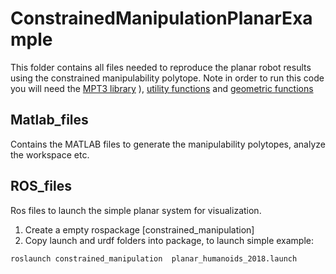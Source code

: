 # ConstrainedManipulationPlanarExample
This folder contains all files needed to reproduce the planar robot results using the constrained
manipulability polytope. Note in order to run this code you will need the [MPT3 library](https://www.mpt3.org/) ), [utility functions](https://github.com/philip-long/MATLAB/tree/master/UtilityFunctions) and [geometric functions](https://github.com/philip-long/MATLAB/tree/master/GeometricFunctions)  


## Matlab_files
Contains the MATLAB files to generate the manipulability polytopes, analyze the workspace etc.

## ROS_files
Ros files to launch the simple planar system for visualization.

  1. Create a empty rospackage [constrained_manipulation]
  2. Copy launch and urdf folders into package, to launch simple example:

```
roslaunch constrained_manipulation  planar_humanoids_2018.launch 
```

## 